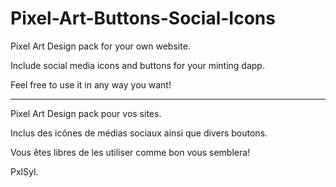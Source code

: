 # Pixel-Art-Buttons-Social-Icons

Pixel Art Design pack for your own website.

Include social media icons and buttons for your minting dapp.

Feel free to use it in any way you want!

-------------------------------------------------------------

Pixel Art Design pack pour vos sites.

Inclus des icônes de médias sociaux ainsi que divers boutons.

Vous êtes libres de les utiliser comme bon  vous semblera!

PxlSyl.
